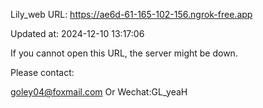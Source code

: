 Lily_web URL: https://ae6d-61-165-102-156.ngrok-free.app

Updated at: 2024-12-10 13:17:06

If you cannot open this URL, the server might be down.

Please contact: 

goley04@foxmail.com Or Wechat:GL_yeaH